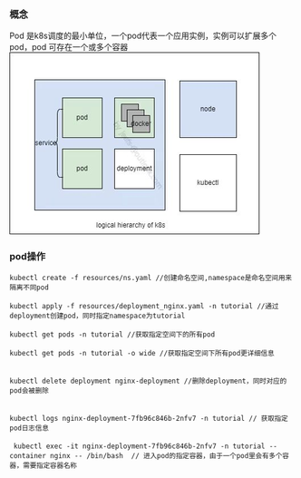 ### 概念
Pod 是k8s调度的最小单位，一个pod代表一个应用实例，实例可以扩展多个pod，pod 可存在一个或多个容器
![img](../pic/k8s-logic-level.jpg)


### pod操作
```
kubectl create -f resources/ns.yaml //创建命名空间,namespace是命名空间用来隔离不同pod

kubectl apply -f resources/deployment_nginx.yaml -n tutorial //通过deployment创建pod，同时指定namespace为tutorial

kubectl get pods -n tutorial //获取指定空间下的所有pod

kubectl get pods -n tutorial -o wide //获取指定空间下所有pod更详细信息


kubectl delete deployment nginx-deployment //删除deployment，同时对应的pod会被删除


kubectl logs nginx-deployment-7fb96c846b-2nfv7 -n tutorial // 获取指定pod日志信息

 kubectl exec -it nginx-deployment-7fb96c846b-2nfv7 -n tutorial --container nginx -- /bin/bash  // 进入pod的指定容器，由于一个pod里会有多个容器，需要指定容器名称

```
